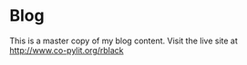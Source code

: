 Blog
====

This is a master copy of my blog content. Visit the live site at http://www.co-pylit.org/rblack
